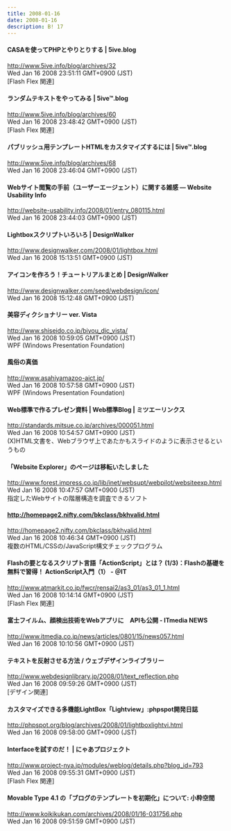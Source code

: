 ```yaml
---
title: 2008-01-16
date: 2008-01-16
description: B! 17
---
```


#### CASAを使ってPHPとやりとりする | 5ive.blog
http://www.5ive.info/blog/archives/32<br>
Wed Jan 16 2008 23:51:11 GMT+0900 (JST)<br>
[Flash Flex 関連]


#### ランダムテキストをやってみる | 5ive™.blog
http://www.5ive.info/blog/archives/60<br>
Wed Jan 16 2008 23:48:42 GMT+0900 (JST)<br>
[Flash Flex 関連]


#### パブリッシュ用テンプレートHTMLをカスタマイズするには | 5ive™.blog
http://www.5ive.info/blog/archives/68<br>
Wed Jan 16 2008 23:46:04 GMT+0900 (JST)<br>


#### Webサイト閲覧の手前（ユーザーエージェント）に関する雑感 — Website Usability Info
http://website-usability.info/2008/01/entry_080115.html<br>
Wed Jan 16 2008 23:44:03 GMT+0900 (JST)<br>


#### Lightboxスクリプトいろいろ | DesignWalker
http://www.designwalker.com/2008/01/lightbox.html<br>
Wed Jan 16 2008 15:13:51 GMT+0900 (JST)<br>


#### アイコンを作ろう！チュートリアルまとめ | DesignWalker
http://www.designwalker.com/seed/webdesign/icon/<br>
Wed Jan 16 2008 15:12:48 GMT+0900 (JST)<br>


#### 美容ディクショナリー ver. Vista
http://www.shiseido.co.jp/biyou_dic_vista/<br>
Wed Jan 16 2008 10:59:05 GMT+0900 (JST)<br>
WPF (Windows Presentation Foundation)


#### 風俗の真価
http://www.asahiyamazoo-aict.jp/<br>
Wed Jan 16 2008 10:57:58 GMT+0900 (JST)<br>
WPF (Windows Presentation Foundation)


#### Web標準で作るプレゼン資料 | Web標準Blog | ミツエーリンクス
http://standards.mitsue.co.jp/archives/000051.html<br>
Wed Jan 16 2008 10:54:57 GMT+0900 (JST)<br>
(X)HTML文書を、Webブラウザ上であたかもスライドのように表示させるというもの


#### 「Website Explorer」のページは移転いたしました
http://www.forest.impress.co.jp/lib/inet/websupt/webpilot/websiteexp.html<br>
Wed Jan 16 2008 10:47:57 GMT+0900 (JST)<br>
指定したWebサイトの階層構造を調査できるソフト


#### http://homepage2.nifty.com/bkclass/bkhvalid.html
http://homepage2.nifty.com/bkclass/bkhvalid.html<br>
Wed Jan 16 2008 10:46:34 GMT+0900 (JST)<br>
複数のHTML/CSSの/JavaScript構文チェックプログラム


####  Flashの要となるスクリプト言語「ActionScript」とは？ (1/3)：Flashの基礎を無料で習得！ ActionScript入門（1） - ＠IT
http://www.atmarkit.co.jp/fwcr/rensai2/as3_01/as3_01_1.html<br>
Wed Jan 16 2008 10:14:14 GMT+0900 (JST)<br>
[Flash Flex 関連]


####  富士フイルム、顔検出技術をWebアプリに　APIも公開 - ITmedia NEWS
http://www.itmedia.co.jp/news/articles/0801/15/news057.html<br>
Wed Jan 16 2008 10:10:56 GMT+0900 (JST)<br>


#### テキストを反射させる方法 / ウェブデザインライブラリー
http://www.webdesignlibrary.jp/2008/01/text_reflection.php<br>
Wed Jan 16 2008 09:59:26 GMT+0900 (JST)<br>
[デザイン関連]


#### カスタマイズできる多機能LightBox「Lightview」:phpspot開発日誌
http://phpspot.org/blog/archives/2008/01/lightboxlightvi.html<br>
Wed Jan 16 2008 09:58:00 GMT+0900 (JST)<br>


#### Interfaceを試すのだ！ | にゃあプロジェクト
http://www.project-nya.jp/modules/weblog/details.php?blog_id=793<br>
Wed Jan 16 2008 09:55:31 GMT+0900 (JST)<br>
[Flash Flex 関連]


#### Movable Type 4.1 の「ブログのテンプレートを初期化」について: 小粋空間
http://www.koikikukan.com/archives/2008/01/16-031756.php<br>
Wed Jan 16 2008 09:51:59 GMT+0900 (JST)<br>


